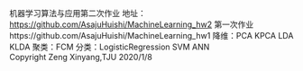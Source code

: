 机器学习算法与应用第二次作业
地址：https://github.com/AsajuHuishi/MachineLearning_hw2
第一次作业https://github.com/AsajuHuishi/MachineLearning_hw1
降维：PCA KPCA LDA KLDA 
聚类：FCM 
分类：LogisticRegression SVM ANN  
Copyright Zeng Xinyang,TJU
2020/1/8
